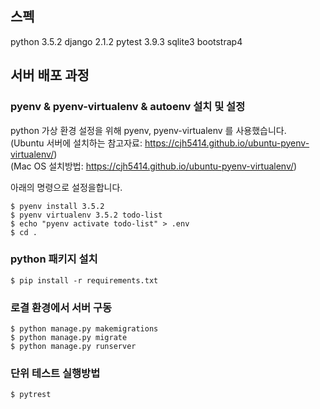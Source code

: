 ## 스펙
python 3.5.2
django 2.1.2
pytest 3.9.3
sqlite3
bootstrap4

## 서버 배포 과정

### pyenv & pyenv-virtualenv & autoenv 설치 및 설정  

python 가상 환경 설정을 위해 pyenv, pyenv-virtualenv 를 사용했습니다.  
(Ubuntu 서버에 설치하는 참고자료: https://cjh5414.github.io/ubuntu-pyenv-virtualenv/)  
(Mac OS 설치방법: https://cjh5414.github.io/ubuntu-pyenv-virtualenv/)

아래의 명령으로 설정을합니다.   
```
$ pyenv install 3.5.2
$ pyenv virtualenv 3.5.2 todo-list
$ echo "pyenv activate todo-list" > .env
$ cd .
```  

### python 패키지 설치  

```
$ pip install -r requirements.txt
```  

### 로결 환경에서 서버 구동  

```
$ python manage.py makemigrations
$ python manage.py migrate
$ python manage.py runserver
```

### 단위 테스트 실행방법  
```
$ pytrest
```
